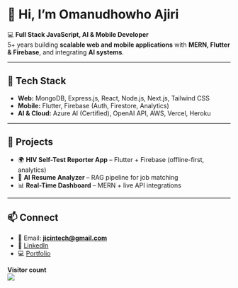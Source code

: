 # 👋 Hi, I’m Omanudhowho Ajiri  

💻 **Full Stack JavaScript, AI & Mobile Developer**  
5+ years building **scalable web and mobile applications** with **MERN, Flutter & Firebase**, and integrating **AI systems**.  

---

## 🔧 Tech Stack  
- **Web:** MongoDB, Express.js, React, Node.js, Next.js, Tailwind CSS  
- **Mobile:** Flutter, Firebase (Auth, Firestore, Analytics)  
- **AI & Cloud:** Azure AI (Certified), OpenAI API, AWS, Vercel, Heroku  

---

## 📂 Projects  
- 🌍 **HIV Self-Test Reporter App** – Flutter + Firebase (offline-first, analytics)  
- 🧠 **AI Resume Analyzer** – RAG pipeline for job matching  
- 📊 **Real-Time Dashboard** – MERN + live API integrations  

---

## 📫 Connect  
- 📧 Email: **jicintech@gmail.com**  
- 💼 [LinkedIn](#)  
- 💻 [Portfolio](#)  





<p align="left"> 
  <b>Visitor count</b><br>
  <img src="https://profile-counter.glitch.me/jirois/count.svg" />
</p>
